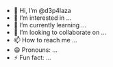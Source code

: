 - 👋 Hi, I’m @d3p4laza
- 👀 I’m interested in ...
- 🌱 I’m currently learning ...
- 💞️ I’m looking to collaborate on ...
- 📫 How to reach me ...
- 😄 Pronouns: ...
- ⚡ Fun fact: ...

<!---
d3p4laza/d3p4laza is a ✨ special ✨ repository because its `README.md` (this file) appears on your GitHub profile.
You can click the Preview link to take a look at your changes.
--->
